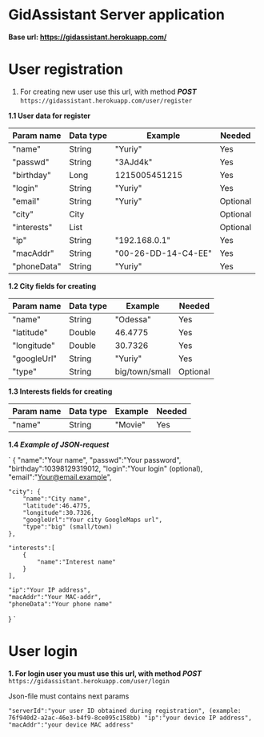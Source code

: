 # GidAssistant Server application
**Base url: https://gidassistant.herokuapp.com/**

# User registration
1. For creating new user use this url, with method **_POST_**
` https://gidassistant.herokuapp.com/user/register `
 
 
**1.1 User data for register**
 
|   Param name   |     Data type  |      Example        |  Needed  |
|----------------|----------------|---------------------|----------|
|     "name"     |      String    |       "Yuriy"       |   Yes    |
|    "passwd"    |      String    |      "3AJd4k"       |   Yes    |
|   "birthday"   |       Long     |    1215005451215    |   Yes    |
|     "login"    |      String    |       "Yuriy"       |   Yes    |
|     "email"    |      String    |       "Yuriy"       | Optional |
|     "city"     |       City     |                     | Optional |
|   "interests"  | List<Interest> |                     | Optional |
|      "ip"      |      String    |    "192.168.0.1"    |   Yes    |
|    "macAddr"   |      String    | "00-26-DD-14-C4-EE" |   Yes    |
|   "phoneData"  |      String    |       "Yuriy"       |   Yes    |
 
**1.2 City fields for creating**
 
|   Param name   |     Data type  |      Example        |  Needed  |
|----------------|----------------|---------------------|----------|
|     "name"     |      String    |      "Odessa"       |   Yes    |
|   "latitude"   |      Double    |       46.4775       |   Yes    |
|   "longitude"  |      Double    |       30.7326       |   Yes    |
|   "googleUrl"  |      String    |       "Yuriy"       |   Yes    |
|     "type"     |      String    |    big/town/small   | Optional |

**1.3 Interests fields for creating**
 
|   Param name   |     Data type  |      Example        |  Needed  |
|----------------|----------------|---------------------|----------|
|     "name"     |      String    |      "Movie"       |   Yes    |

**1.4 _Example of JSON-request_**

 `
 {
    "name":"Your name",
    "passwd":"Your password",
    "birthday":10398129319012,
    "login":"Your login" (optional),
    "email":"Your@email.example",
    
    "city": {
        "name":"City name",
        "latitude":46.4775,
        "longitude":30.7326,
        "googleUrl":"Your city GoogleMaps url",
        "type":"big" (small/town)
    },
    
    "interests":[
        {
            "name":"Interest name"
        }
    ],
    
    "ip":"Your IP address",
    "macAddr":"Your MAC-addr",
    "phoneData":"Your phone name"
}
`

# User login
**1. For login user you must use this url, with method **_POST_****
` https://gidassistant.herokuapp.com/user/login `

Json-file must contains next params

`
    "serverId":"your user ID obtained during registration", (example: 76f940d2-a2ac-46e3-b4f9-8ce095c158bb)
    "ip":"your device IP address",
    "macAddr":"your device MAC address"
`
